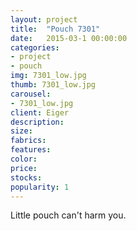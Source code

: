```yaml
---
layout: project
title:  "Pouch 7301"
date:   2015-03-1 00:00:00
categories:
- project
- pouch
img: 7301_low.jpg
thumb: 7301_low.jpg
carousel:
- 7301_low.jpg
client: Eiger
description: 
size: 
fabrics:
features:
color: 
price:
stocks:
popularity: 1
---
```

Little pouch can't harm you.